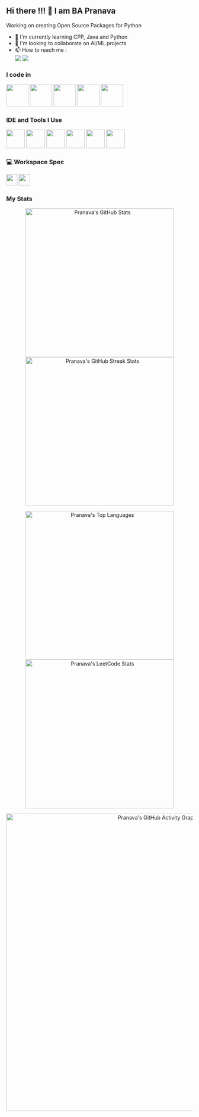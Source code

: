 ## Hi there !!! 👋 I am BA Pranava

Working on creating Open Source Packages for Python

- 🌱 I'm currently learning CPP, Java and Python
- 👯 I'm looking to collaborate on AI/ML projects
- 📫 How to reach me :
<br /> [<img src="https://img.shields.io/badge/LeetCode-000000?style=for-the-badge&logo=LeetCode&logoColor=#d16c06" />](https://leetcode.com/va_codes) [<img src="https://img.shields.io/badge/LinkedIn-0077B5?style=for-the-badge&logo=linkedin&logoColor=white" />](https://www.linkedin.com/in/pranava-ba-aa61a4306/)


### I code in
<img height="60" width="60" src="https://img.icons8.com/color/48/000000/python.png" /> <img height="60" width="60" src="https://img.icons8.com/color/48/000000/c-programming.png" /> <img height="60" width="60" src="https://img.icons8.com/color/48/000000/c-plus-plus-logo.png" /> <img height="60" width="60" src="https://img.icons8.com/color/48/000000/java-coffee-cup-logo.png" /> <img height="60" width="60" src="https://img.icons8.com/color/48/000000/mysql-logo.png"/>

### IDE and Tools I Use
<img height="50" width="50" src="https://img.icons8.com/color/48/000000/pycharm.png"/> <img height="50" width="50" src="https://resources.jetbrains.com/storage/products/clion/img/meta/clion_logo_300x300.png"/> <img height="50" width="50" src="https://img.icons8.com/color/48/000000/intellij-idea.png"/> <img height="50" width="50" src="https://img.icons8.com/fluency/48/000000/rstudio.png"/> <img height="50" width="50" src="https://img.icons8.com/doodle/48/000000/adobe-photoshop.png"/> <img height="50" width="50" src="https://img.icons8.com/color/48/000000/filmora.png"/> 

### 💻 Workspace Spec
<img height="30" src="https://img.shields.io/badge/AMD-Ryzen_7_7435HS-ED1C24?style=for-the-badge&logo=amd&logoColor=white"/> <img height="30" src="https://img.shields.io/badge/NVIDIA-RTX4060-76B900?style=for-the-badge&logo=nvidia&logoColor=white"/>

### My Stats
<p align="center">
  <img src="https://github-readme-stats.vercel.app/api?username=pranava-ba&theme=dark&show_icons=true&include_all_commits=true&count_private=true&show=stars,commits,prs,issues,contribs" alt="Pranava's GitHub Stats" width="400" />
  <img src="https://github-readme-streak-stats.herokuapp.com/?user=pranava-ba&theme=dark" alt="Pranava's GitHub Streak Stats" width="400" />
</p>

<p align="center">
  <img src="https://github-readme-stats.vercel.app/api/top-langs?username=pranava-ba&langs_count=11&theme=dark&show_icons=true&locale=en&layout=compact" alt="Pranava's Top Languages" width="400" />
  <a href="https://leetcode.com/va_codes">
    <img src="https://leetcard.jacoblin.cool/va_codes?ext=contest&theme=dark" alt="Pranava's LeetCode Stats" width="400" />
  </a>
</p>

<p align="center">
  <img src="https://github-readme-activity-graph.vercel.app/graph?username=pranava-ba&bg_color=000000&color=ffffff&line=51f565&point=ffffff&area=true&hide_border=true" alt="Pranava's GitHub Activity Graph" width="800" />
</p>

